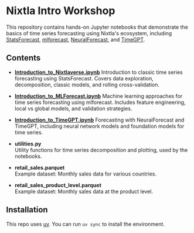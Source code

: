 # Nixtla Intro Workshop

This repository contains hands-on Jupyter notebooks that demonstrate the basics of time series forecasting using Nixtla's ecosystem, including [StatsForecast](https://nixtlaverse.nixtla.io/statsforecast/), [mlforecast](https://nixtlaverse.nixtla.io/mlforecast/), [NeuralForecast](https://nixtlaverse.nixtla.io/neuralforecast/), and [TimeGPT](https://www.nixtla.io/docs/introduction/introduction).

## Contents

- [**Introduction_to_Nixtlaverse.ipynb**](https://colab.research.google.com/github/bettercodepaul/nixtla_intro_workshop/blob/main/Introduction_to_Nixtlaverse.ipynb)
  Introduction to classic time series forecasting using StatsForecast. Covers data exploration, decomposition, classic models, and rolling cross-validation.

- [**Introduction_to_MLForecast.ipynb**](https://colab.research.google.com/github/bettercodepaul/nixtla_intro_workshop/blob/main/Introduction_to_MLForecast.ipynb)
  Machine learning approaches for time series forecasting using mlforecast. Includes feature engineering, local vs global models, and validation strategies.

- [**Introduction_to_TimeGPT.ipynb**](https://colab.research.google.com/github/bettercodepaul/nixtla_intro_workshop/blob/main/Introduction_to_NeuralForecast_TimeGPT.ipynb)
  Forecasting with NeuralForecast and TimeGPT, including neural network models and foundation models for time series.

- **utilities.py**  
  Utility functions for time series decomposition and plotting, used by the notebooks.

- **retail_sales.parquet**  
  Example dataset: Monthly sales data for various countries.

- **retail_sales_product_level.parquet**  
  Example dataset: Monthly sales data at the product level.

## Installation

This repo uses [uv](https://docs.astral.sh/uv/). You can run `uv sync` to install the environment.
